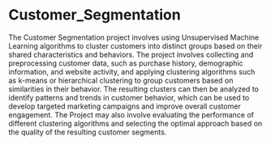 # Customer_Segmentation
The Customer Segmentation project involves using Unsupervised Machine Learning algorithms to cluster customers into distinct groups based on their shared characteristics and behaviors. The project involves collecting and preprocessing customer data, such as purchase history, demographic information, and website activity, and applying clustering algorithms such as k-means or hierarchical clustering to group customers based on similarities in their behavior. The resulting clusters can then be analyzed to identify patterns and trends in customer behavior, which can be used to develop targeted marketing campaigns and improve overall customer engagement. The Project may also involve evaluating the performance of different clustering algorithms and selecting the optimal approach based on the quality of the resulting customer segments.
